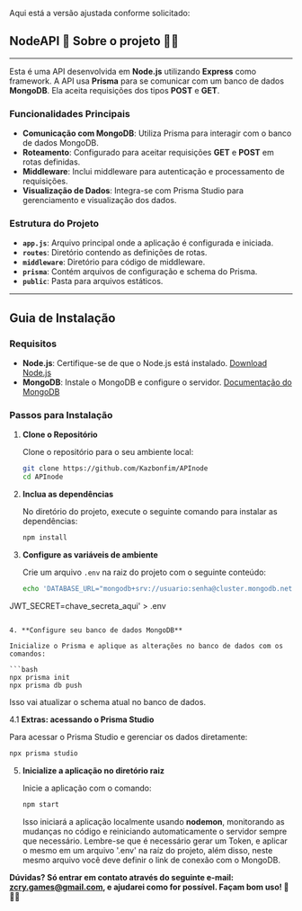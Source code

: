 Aqui está a versão ajustada conforme solicitado:

## NodeAPI 🎯 Sobre o projeto 👨‍💻
***
Esta é uma API desenvolvida em **Node.js** utilizando **Express** como framework. A API usa **Prisma** para se comunicar com um banco de dados **MongoDB**. Ela aceita requisições dos tipos **POST** e **GET**.

### Funcionalidades Principais

- **Comunicação com MongoDB**: Utiliza Prisma para interagir com o banco de dados MongoDB.
- **Roteamento**: Configurado para aceitar requisições **GET** e **POST** em rotas definidas.
- **Middleware**: Inclui middleware para autenticação e processamento de requisições.
- **Visualização de Dados**: Integra-se com Prisma Studio para gerenciamento e visualização dos dados.

### Estrutura do Projeto

- **`app.js`**: Arquivo principal onde a aplicação é configurada e iniciada.
- **`routes`**: Diretório contendo as definições de rotas.
- **`middleware`**: Diretório para código de middleware.
- **`prisma`**: Contém arquivos de configuração e schema do Prisma.
- **`public`**: Pasta para arquivos estáticos.
***
## Guia de Instalação

### Requisitos

- **Node.js**: Certifique-se de que o Node.js está instalado. [Download Node.js](https://nodejs.org/)
- **MongoDB**: Instale o MongoDB e configure o servidor. [Documentação do MongoDB](https://docs.mongodb.com/manual/installation/)

### Passos para Instalação

1. **Clone o Repositório**

   Clone o repositório para o seu ambiente local:

   ```bash
   git clone https://github.com/Kazbonfim/APInode
   cd APInode
   ```

2. **Inclua as dependências**

   No diretório do projeto, execute o seguinte comando para instalar as dependências:

   ```bash
   npm install
   ```

3. **Configure as variáveis de ambiente**

   Crie um arquivo `.env` na raiz do projeto com o seguinte conteúdo:

   ```bash
   echo 'DATABASE_URL="mongodb+srv://usuario:senha@cluster.mongodb.net/Database?retryWrites=true&w=majority&appName=AppName"
JWT_SECRET=chave_secreta_aqui' > .env
   ```

4. **Configure seu banco de dados MongoDB**

   Inicialize o Prisma e aplique as alterações no banco de dados com os comandos:

   ```bash
   npx prisma init
   npx prisma db push
   ```

   Isso vai atualizar o schema atual no banco de dados.

4.1 **Extras: acessando o Prisma Studio**

   Para acessar o Prisma Studio e gerenciar os dados diretamente:

   ```bash
   npx prisma studio
   ```

5. **Inicialize a aplicação no diretório raiz**

   Inicie a aplicação com o comando:

   ```bash
   npm start
   ```

   Isso iniciará a aplicação localmente usando **nodemon**, monitorando as mudanças no código e reiniciando automaticamente o servidor sempre que necessário. Lembre-se que é necessário gerar um Token, e aplicar o mesmo em um arquivo '.env' na raíz do projeto, além disso, neste mesmo arquivo você deve definir o link de conexão com o MongoDB.

**Dúvidas? Só entrar em contato através do seguinte e-mail: zcry.games@gmail.com, e ajudarei como for possível. Façam bom uso! 🥰👨‍💻**
